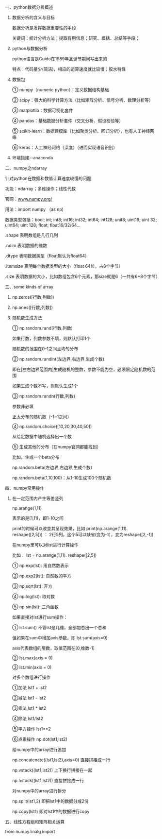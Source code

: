 一、python数据分析概述

1. 数据分析的含义与目标

   数据分析是发挥数据重要性的手段

   关键词：统计分析方法；提取有用信息；研究、概括、总结等手段；

2. python与数据分析

   python语言是Guido在1989年圣诞节期间写出来的

   特点：代码量少(简洁)，相应的运算速度就比较慢；胶水特性

3. 数据包

   ① numpy（numeric python）：定义数据结构基础

   ② scipy：强大的科学计算方法（比如矩阵分析、信号分析、数理分析等）

   ③ matplotlib：数据可视化套件

   ④ pandas：基础数据分析套件（交叉分析、假设检验等）

   ⑤ scikit-learn：数据建模库（比如聚类分析、回归分析），也有人工神经网络

   ⑥ keras：人工神经网络（深度）（进而实现语音识别）

4. 环境搭建--anaconda

二、numpy之ndarray

针对python在数据和数值计算速度较慢的问题

功能：ndarray；多维操作；线性代数

官网：www.numpy.org/

用法：import numpy （as np)

数据类型包括：bool; int; int8; int16; int32; int64; int128; unit8; uint16; uint 32; uint64; uint 128; float; float16/32/64...

.shape 表明数组是几行几列

.ndim 表明数据的维数

.dtype 表明数据类型（float默认为float64）

.itemsize 表明每个数据类型的大小（float 64位，占8个字节）

.size 表明数据的大小，比如数组包含6个元素，那size就是6（一共有6*8个字节）

三、some kinds of array

1. np.zeros([行数,列数])

2. np.ones([行数,列数])

3. 随机数生成方法

   ① np.random.rand(行数,列数)

   如果行数，列数参数不填，则默认打印1个

   随机数的范围在0-1之间且均匀分布

   ② np.random.randint(左边界,右边界,生成个数)

   即在[左右边界范围内]生成随机的整数，参数不能为空，必须限定随机数的范围

   如果生成个数不写，则默认生成1个

   ③ np.random.randn(行数,列数)

   参数非必填

   正太分布的随机数（-1~1之间）

   ④ np.random.choice([10,20,30,40,50])

   从给定数据中随机选择出一个数

   ⑤ 生成其他的分布（在numpy官网都能找到）

   比如，生成一个beta分布

   np.random.beta(左边界,右边界,生成个数)

   np.random.beta(1,10,100)：从1-10生成100个随机数

四、numpy常用操作

1. 在一定范围内产生等差竖列

   np.arange(1,11)

   表示的是[1,11)，即1-10之间

   print的时候可以改变其呈现效果，比如 print(np.arange(1,11). reshape([2,5])) ： 2行5列，这个5可以缺省(变为-1），变为reshape([2,-1])

   在numpy里可以对list进行计算操作

   比如： lst = np.arange(1,11). reshape([2,5])

   ① np.exp(lst): 用自然数表示

   ② np.exp2(lst): 自然数的平方

   ③ np.sqrt(lst): 开方

   ④ np.log(lst): 取对数

   ⑤ np.sin(lst): 三角函数

   如果直接对lst进行sum操作：

   ① lst.sum() 不管lst是几维，全部加总出一个总和

   但如果在sum中增加axis参数，即 lst.sum(axis=0)

   axis代表数组的层数，取值范围在[0,维数-1]

   ② lst.max(axis = 0)

   ③ lst.min(axix = 0)

   对多个数组进行操作

   ①加法 lst1 + lst2

   ②减法 lst1 - lst2

   ③乘法 lst1 * lst2

   ④除法 lst1/lst2

   ⑤平方操作 lst1**2

   ⑥点乘操作 np.dot(lst1,lst2)

   给numpy中的array进行追加

   np.concatenate((lst1,lst2),axis=0) 直接拼接成一行

   np.vstack((lst1,lst2)) 上下换行拼接在一起

   np.hstack((lst1,lst2)) 直接拼接成一行

   对numpy中的array进行拆分

   np.split(lst1,2) 即把lst1中的数据分成2份

   np.copy(lst1) 即对lst1中的数据进行copy

五、线性方程组和矩阵相关运算

from numpy.linalg import

